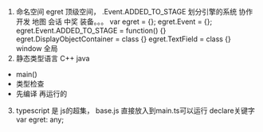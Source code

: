 1. 命名空间 
egret 顶级空间，
    .Event.ADDED_TO_STAGE  划分引擎的系统 协作开发
    地图 会话 中奖 装备。。。
    var egret = {};
    egret.Event = {};
    egret.Event.ADDED_TO_STAGE = function() {}
    egret.DisplayObjectContainer = class {}
    egret.TextField = class {}  
window 全局
2. 静态类型语言 C++ java
- main()
- 类型检查
- 先编译 再运行的  

3. typescript 是 js的超集， base.js 直接放入到main.ts可以运行
declare关键字 var egret: any;

